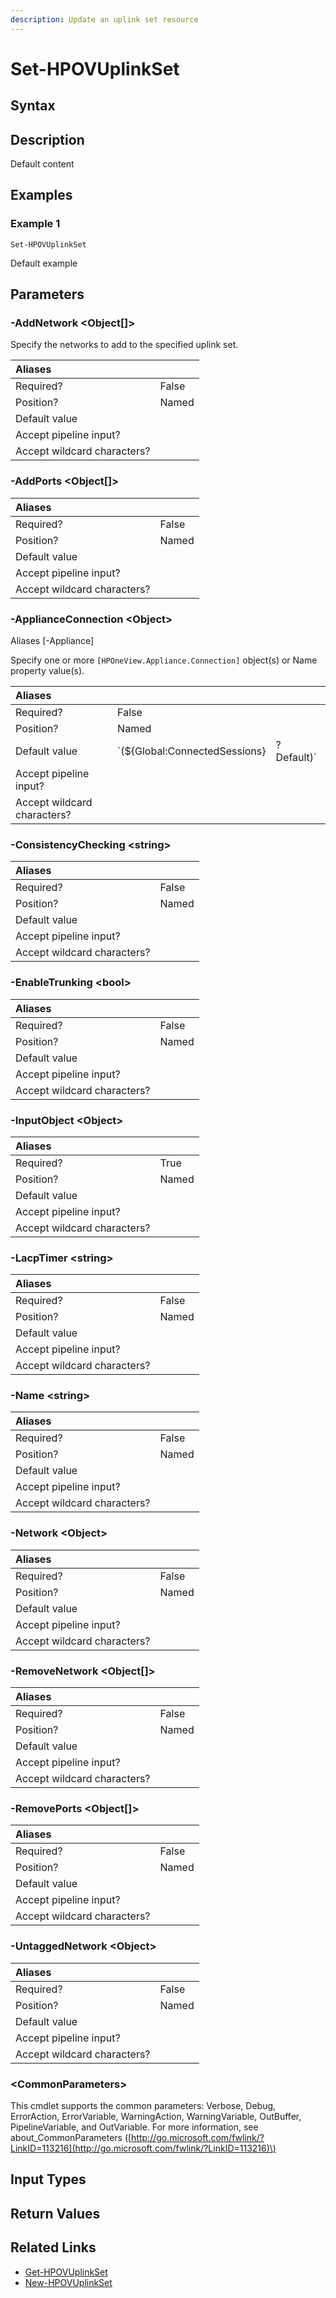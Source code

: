 ```yaml
---
description: Update an uplink set resource
---
```


# Set-HPOVUplinkSet

## Syntax

## Description

Default content

## Examples

### Example 1

```text
Set-HPOVUplinkSet
```

Default example

## Parameters

### -AddNetwork &lt;Object\[\]&gt;

Specify the networks to add to the specified uplink set.

| Aliases |  |
| :--- | :--- |
| Required? | False |
| Position? | Named |
| Default value |  |
| Accept pipeline input? |  |
| Accept wildcard characters? |  |

### -AddPorts &lt;Object\[\]&gt;

| Aliases |  |
| :--- | :--- |
| Required? | False |
| Position? | Named |
| Default value |  |
| Accept pipeline input? |  |
| Accept wildcard characters? |  |

### -ApplianceConnection &lt;Object&gt;

Aliases \[-Appliance\]

Specify one or more `[HPOneView.Appliance.Connection]` object\(s\) or Name property value\(s\).

| Aliases |  |  |
| :--- | :--- | :--- |
| Required? | False |  |
| Position? | Named |  |
| Default value | \`\(${Global:ConnectedSessions} | ? Default\)\` |
| Accept pipeline input? |  |  |
| Accept wildcard characters? |  |  |

### -ConsistencyChecking &lt;string&gt;

| Aliases |  |
| :--- | :--- |
| Required? | False |
| Position? | Named |
| Default value |  |
| Accept pipeline input? |  |
| Accept wildcard characters? |  |

### -EnableTrunking &lt;bool&gt;

| Aliases |  |
| :--- | :--- |
| Required? | False |
| Position? | Named |
| Default value |  |
| Accept pipeline input? |  |
| Accept wildcard characters? |  |

### -InputObject &lt;Object&gt;

| Aliases |  |
| :--- | :--- |
| Required? | True |
| Position? | Named |
| Default value |  |
| Accept pipeline input? |  |
| Accept wildcard characters? |  |

### -LacpTimer &lt;string&gt;

| Aliases |  |
| :--- | :--- |
| Required? | False |
| Position? | Named |
| Default value |  |
| Accept pipeline input? |  |
| Accept wildcard characters? |  |

### -Name &lt;string&gt;

| Aliases |  |
| :--- | :--- |
| Required? | False |
| Position? | Named |
| Default value |  |
| Accept pipeline input? |  |
| Accept wildcard characters? |  |

### -Network &lt;Object&gt;

| Aliases |  |
| :--- | :--- |
| Required? | False |
| Position? | Named |
| Default value |  |
| Accept pipeline input? |  |
| Accept wildcard characters? |  |

### -RemoveNetwork &lt;Object\[\]&gt;

| Aliases |  |
| :--- | :--- |
| Required? | False |
| Position? | Named |
| Default value |  |
| Accept pipeline input? |  |
| Accept wildcard characters? |  |

### -RemovePorts &lt;Object\[\]&gt;

| Aliases |  |
| :--- | :--- |
| Required? | False |
| Position? | Named |
| Default value |  |
| Accept pipeline input? |  |
| Accept wildcard characters? |  |

### -UntaggedNetwork &lt;Object&gt;

| Aliases |  |
| :--- | :--- |
| Required? | False |
| Position? | Named |
| Default value |  |
| Accept pipeline input? |  |
| Accept wildcard characters? |  |

### &lt;CommonParameters&gt;

This cmdlet supports the common parameters: Verbose, Debug, ErrorAction, ErrorVariable, WarningAction, WarningVariable, OutBuffer, PipelineVariable, and OutVariable. For more information, see about\_CommonParameters \([http://go.microsoft.com/fwlink/?LinkID=113216](http://go.microsoft.com/fwlink/?LinkID=113216)\)

## Input Types

## Return Values

## Related Links

* [Get-HPOVUplinkSet](get-hpovuplinkset.md)
* [New-HPOVUplinkSet](new-hpovuplinkset.md)

